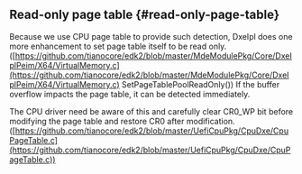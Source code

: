 ## Read-only page table {#read-only-page-table}

Because we use CPU page table to provide such detection, DxeIpl does one more enhancement to set page table itself to be read only. ([https://github.com/tianocore/edk2/blob/master/MdeModulePkg/Core/DxeIplPeim/X64/VirtualMemory.c](https://github.com/tianocore/edk2/blob/master/MdeModulePkg/Core/DxeIplPeim/X64/VirtualMemory.c) SetPageTablePoolReadOnly()) If the buffer overflow impacts the page table, it can be detected immediately.

The CPU driver need be aware of this and carefully clear CR0_WP bit before modifying the page table and restore CR0 after modification. ([https://github.com/tianocore/edk2/blob/master/UefiCpuPkg/CpuDxe/CpuPageTable.c](https://github.com/tianocore/edk2/blob/master/UefiCpuPkg/CpuDxe/CpuPageTable.c))